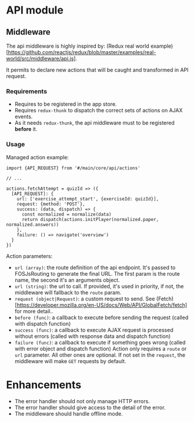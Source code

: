 # API module

## Middleware

The api middleware is highly inspired by:
(Redux real world example)[https://github.com/reactjs/redux/blob/master/examples/real-world/src/middleware/api.js].

It permits to declare new actions that will be caught and transformed in API request.

### Requirements

- Requires to be registered in the app store.
- Requires `redux-thunk` to dispatch the correct sets of actions on AJAX events.
- As it needs `redux-thunk`, the api middleware must to be registered **before** it.

### Usage
Managed action example:

```
import {API_REQUEST} from '#/main/core/api/actions'

// ...

actions.fetchAttempt = quizId => ({
  [API_REQUEST]: {
    url: ['exercise_attempt_start', {exerciseId: quizId}],
    request: {method: 'POST'},
    success: (data, dispatch) => {
      const normalized = normalize(data)
      return dispatch(actions.initPlayer(normalized.paper, normalized.answers))
    },
    failure: () => navigate('overview')
  }
})
```

Action parameters:
- `url (array)`: the route definition of the api endpoint. It's passed to FOSJsRouting to generate the final URL.
 The first param is the route name, the second it's an arguments object.
- `url (string)`: the url to call. If provided, it's used in priority, if not, the middleware will fallback to the `route` param.
- `request (object|Request)`: a custom request to send. See (Fetch)[https://developer.mozilla.org/en-US/docs/Web/API/GlobalFetch/fetch] for more detail..
- `before (func)`:  a callback to execute before sending the request
                    (called with dispatch function)
- `success (func)`: a callback to execute AJAX request is processed without errors
                    (called with response data and dispatch function)
- `failure (func)`: a callback to execute if something goes wrong
                    (called with error object and dispatch function)
Action only requires a `route` or `url` parameter. All other ones are optional.
If not set in the `request`, the middleware will make `GET` requests by default.

# Enhancements
- The error handler should not only manage HTTP errors.
- The error handler should give access to the detail of the error.
- The middleware should handle offline mode.

